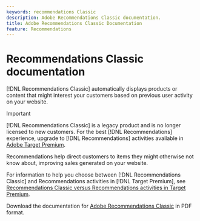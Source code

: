 ```yaml
---
keywords: recommendations Classic
description: Adobe Recommendations Classic documentation.
title: Adobe Recommendations Classic Documentation
feature: Recommendations
---
```


# Recommendations Classic documentation

[!DNL Recommendations Classic] automatically displays products or content that might interest your customers based on previous user activity on your website.

>[!IMPORTANT]
>
>[!DNL Recommendations Classic] is a legacy product and is no longer licensed to new customers. For the best [!DNL Recommendations] experience, upgrade to [!DNL Recommendations] activities available in [Adobe Target Premium](/help/c-intro/intro.md).

Recommendations help direct customers to items they might otherwise not know about, improving sales generated on your website.

For information to help you choose between [!DNL Recommendations Classic] and Recommendations activities in [!DNL Target Premium], see [Recommendations Classic versus Recommendations activities in Target Premium](/help/c-recommendations/c-recommendations-faq/recommendations-classic-versus-recommendations-activities-target-premium.md).

Download the documentation for [Adobe Recommendations Classic](/help/assets/adobe-recommendations-classic.pdf) in PDF format.